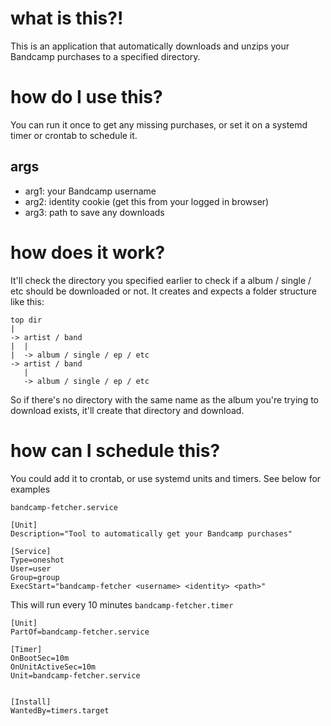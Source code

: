 # what is this?!

This is an application that automatically downloads and unzips your Bandcamp purchases to a specified directory.

# how do I use this?

You can run it once to get any missing purchases, or set it on a systemd timer or crontab to schedule it.

## args
* arg1: your Bandcamp username
* arg2: identity cookie (get this from your logged in browser)
* arg3: path to save any downloads

# how does it work?

It'll check the directory you specified earlier to check if a album / single / etc should be downloaded or not. It creates and expects a folder structure like this:

```
top dir
|
-> artist / band
|  |
|  -> album / single / ep / etc
-> artist / band
   |
   -> album / single / ep / etc
```

So if there's no directory with the same name as the album you're trying to download exists, it'll create that directory and download.

# how can I schedule this?

You could add it to crontab, or use systemd units and timers. See below for examples

`bandcamp-fetcher.service`
```systemd
[Unit]
Description="Tool to automatically get your Bandcamp purchases"

[Service]
Type=oneshot
User=user
Group=group
ExecStart="bandcamp-fetcher <username> <identity> <path>"
```

This will run every 10 minutes
`bandcamp-fetcher.timer`
```systemd.timer
[Unit]
PartOf=bandcamp-fetcher.service

[Timer]
OnBootSec=10m
OnUnitActiveSec=10m
Unit=bandcamp-fetcher.service


[Install]
WantedBy=timers.target
```
